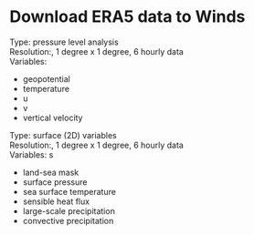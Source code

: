 # Download ERA5 data to Winds

Type: pressure level analysis  
Resolution:, 1 degree x 1 degree, 6 hourly data  
Variables:  
- geopotential
- temperature
- u
- v
- vertical velocity

Type: surface (2D) variables  
Resolution:, 1 degree x 1 degree, 6 hourly data  
Variables:  s
- land-sea mask
- surface pressure
- sea surface temperature
- sensible heat flux
- large-scale precipitation
- convective precipitation
